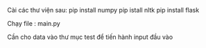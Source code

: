 Cài các thư viện sau:
    pip install numpy
    pip istall nltk
    pip install flask

Chạy file : main.py

Cần cho data vào thư mục test để tiến hành input đầu vào
